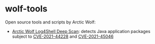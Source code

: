 # wolf-tools

Open source tools and scripts by Arctic Wolf:

- [Arctic Wolf Log4Shell Deep Scan](log4shell/README.md): detects Java application packages
subject to [CVE-2021-44228](https://nvd.nist.gov/vuln/detail/CVE-2021-44228) and 
[CVE-2021-45046](https://nvd.nist.gov/vuln/detail/CVE-2021-45046)
